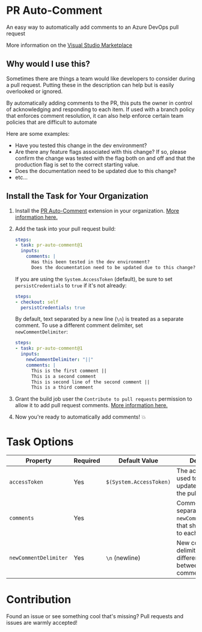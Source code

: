 # PR Auto-Comment
An easy way to automatically add comments to an Azure DevOps pull request

More information on the [Visual Studio Marketplace](https://marketplace.visualstudio.com/items?itemName=tylermurry.pr-auto-comment)

## Why would I use this?
Sometimes there are things a team would like developers to consider during a pull request.
Putting these in the description can help but is easily overlooked or ignored.

By automatically adding comments to the PR, this puts the owner in control of acknowledging and responding to each item.
If used with a branch policy that enforces comment resolution, it can also help enforce certain team policies that are difficult to automate

Here are some examples:
* Have you tested this change in the dev environment?
* Are there any feature flags associated with this change? If so, please confirm the change was tested with the flag both on and off and that the production flag is set to the correct starting value.
* Does the documentation need to be updated due to this change?
* etc...

## Install the Task for Your Organization
1. Install the [PR Auto-Comment](https://marketplace.visualstudio.com/items?itemName=tylermurry.pr-auto-comment) extension in your organization. [More information here.](https://docs.microsoft.com/en-us/azure/devops/marketplace/install-extension?view=azure-devops&tabs=browser)
1. Add the task into your pull request build:

    ```yml
    steps:
    - task: pr-auto-comment@1
      inputs:
        comments: |
          Has this been tested in the dev environment?
          Does the documentation need to be updated due to this change?
    ```

    If you are using the `System.AccessToken` (default), be sure to set `persistCredentials` to `true` if it's not already:
    ```yml
    steps:
    - checkout: self
      persistCredentials: true
    ```

    By default, text separated by a new line (`\n`) is treated as a separate comment. To use a different comment delimiter, set `newCommentDelimiter`:
    ```yml
    steps:
    - task: pr-auto-comment@1
      inputs:
        newCommentDelimiter: "||"
        comments: |
          This is the first comment ||
          This is a second comment
          This is second line of the second comment ||
          This is a third comment
    ```
1. Grant the build job user the `Contribute to pull requests` permission to allow it to add pull request comments. [More information here.](https://docs.microsoft.com/en-us/azure/devops/organizations/security/set-git-tfvc-repository-permissions?view=azure-devops#set-git-repository-permissions)
1. Now you're ready to automatically add comments! 💥

# Task Options
| Property               | Required | Default Value                       | Description                                                                    |
| -----------------------|----------|-------------------------------------|--------------------------------------------------------------------------------|
| `accessToken`          | Yes      | `$(System.AccessToken)`             | The access token used to retrieve and update comments on the pull requests     |
| `comments`             | Yes      |                                     | Comments, separated by `newCommentDelimiter`, that should be added to each PR. |
| `newCommentDelimiter`  | Yes      | `\n` (newline)                      | New comment delimiter to differentiate between separate comments               |

# Contribution
Found an issue or see something cool that's missing? Pull requests and issues are warmly accepted!
